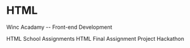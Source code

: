 # HTML
Winc Acadamy -- Front-end Development 

HTML School Assignments
HTML Final Assignment Project Hackathon
